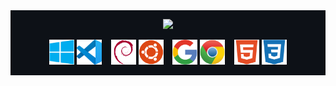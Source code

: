 <div style="background-color:#0D1117; overflow:hidden;">
    <p align="center">
        <img src="https://github-readme-streak-stats.herokuapp.com/?user=brandleesee&theme=black-ice&hide_title=true&hide_border=true&date_format=j%20M%5B%20Y%5D&stroke=0000&background=0D1117&ring=ff0000&fire=ff0000&currStreakLabel=fff" />
    </p>
    <p align="center">
        <img src="https://raw.githubusercontent.com/devicons/devicon/master/icons/windows8/windows8-original.svg" width="40px" height="40px"/>
        <img src="https://raw.githubusercontent.com/devicons/devicon/master/icons/vscode/vscode-original.svg" width="40px" height="40px"/>
         
        <!--<img src="https://raw.githubusercontent.com/devicons/devicon/master/icons/linux/linux-original.svg" width="40px" height="40px"/>-->
        <img src="https://raw.githubusercontent.com/devicons/devicon/master/icons/debian/debian-plain.svg" width="40px" height="40px"/>
        <img src="https://raw.githubusercontent.com/devicons/devicon/master/icons/ubuntu/ubuntu-plain.svg" width="40px" height="40px"/>
         
        <img src="https://raw.githubusercontent.com/devicons/devicon/master/icons/google/google-original.svg" width="40px" height="40px"/>
        <img src="https://raw.githubusercontent.com/devicons/devicon/master/icons/chrome/chrome-original.svg" width="40px" height="40px"/>
         
        <!--<img src="https://raw.githubusercontent.com/devicons/devicon/master/icons/go/go-original.svg" width="40px" height="40px"/>-->
        <!-- --><!--https://github.com/brandleesee/brandleesee/commit/df5ec5da32a462989378511a5078d44b4ce0c94f-->
        <img src="https://raw.githubusercontent.com/devicons/devicon/master/icons/html5/html5-plain.svg" width="40px" height="40px"/>
        <img src="https://raw.githubusercontent.com/devicons/devicon/master/icons/css3/css3-plain.svg" width="40px" height="40px"/>
    </p>
</div>

